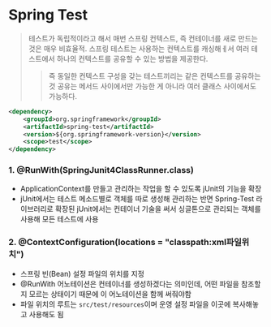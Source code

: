 # Spring Test

> 테스트가 독립적이라고 해서 매번 스프링 컨텍스트, 즉 컨테이너를 새로 만드는 것은 매우 비효율적.
> 스프링 테스트는 사용하는 컨텍스트를 캐싱해ㅔ서 여러 테스트에서 하나의 컨텍스트를 공유할 수 있는 방법을 제공한다.
>> 즉 동일한 컨텍스트 구성을 갖는 테스트끼리는 같은 컨텍스트를 공유하는것
>> 공유는 메서드 사이에서만 가능한 게 아니라 여러 클래스 사이에서도 가능하다. 

```xml
<dependency>
    <groupId>org.springframework</groupId>
    <artifactId>spring-test</artifactId>
    <version>${org.springframework-version}</version>
    <scope>test</scope>
</dependency>
```

### 1. @RunWith(SpringJunit4ClassRunner.class)
- ApplicationContext를 만들고 관리하는 작업을 할 수 있도록 jUnit의 기능을 확장
- jUnit에서는 테스트 메소드별로 객체를 따로 생성해 관리하는 반면 Spring-Test 라이브러리로 확장된 jUnit에서는 컨테이너 기술을 써서 싱글톤으로 관리되는 객체를 사용해 모든 테스트에 사용

### 2. @ContextConfiguration(locations = "classpath:xml파일위치")
- 스프링 빈(Bean) 설정 파일의 위치를 지정
- @RunWith 어노테이션은 컨테이너를 생성하겠다는 의미인데, 어떤 파일을 참조할지 모르는 상태이기 때문에 이 어노테이션을 함께 써줘야함
- 파일 위치의 루트는 `src/test/resources`이며 운영 설정 파일을 이곳에 복사해놓고 사용해도 됨